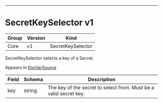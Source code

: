 

-----------
# SecretKeySelector v1



Group        | Version     | Kind
------------ | ---------- | -----------
Core | v1 | SecretKeySelector







SecretKeySelector selects a key of a Secret.

<aside class="notice">
Appears In <a href="#envvarsource-v1">EnvVarSource</a> </aside>

Field        | Schema     | Description
------------ | ---------- | -----------
key | string | The key of the secret to select from.  Must be a valid secret key.






